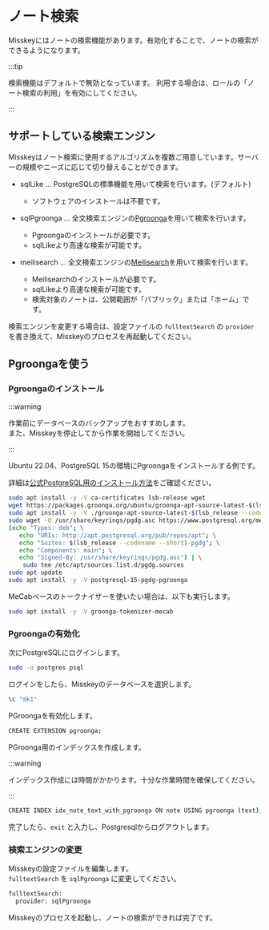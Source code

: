 # ノート検索

Misskeyにはノートの検索機能があります。有効化することで、ノートの検索ができるようになります。

:::tip

検索機能はデフォルトで無効となっています。
利用する場合は、ロールの「ノート検索の利用」を有効にしてください。

:::

## サポートしている検索エンジン

Misskeyはノート検索に使用するアルゴリズムを複数ご用意しています。サーバーの規模やニーズに応じて切り替えることができます。

- sqlLike ... PostgreSQLの標準機能を用いて検索を行います。(デフォルト)
  - ソフトウェアのインストールは不要です。

- sqlPgroonga ... 全文検索エンジンの[Pgroonga](https://pgroonga.github.io)を用いて検索を行います。
  - Pgroongaのインストールが必要です。
  - sqlLikeより高速な検索が可能です。

- meilisearch ... 全文検索エンジンの[Meilisearch](https://www.meilisearch.com)を用いて検索を行います。
  - Meilisearchのインストールが必要です。
  - sqlLikeより高速な検索が可能です。
  - 検索対象のノートは、公開範囲が「パブリック」または「ホーム」です。

検索エンジンを変更する場合は、設定ファイルの `fulltextSearch` の `provider` を書き換えて、Misskeyのプロセスを再起動してください。

## Pgroongaを使う

### Pgroongaのインストール

:::warning

作業前にデータベースのバックアップをおすすめします。  
また、Misskeyを停止してから作業を開始してください。

:::

Ubuntu 22.04、PostgreSQL 15の環境にPgroongaをインストールする例です。

詳細は[公式PostgreSQL用のインストール方法](https://pgroonga.github.io/ja/install/ubuntu.html)をご確認ください。

```sh
sudo apt install -y -V ca-certificates lsb-release wget
wget https://packages.groonga.org/ubuntu/groonga-apt-source-latest-$(lsb_release --codename --short).deb
sudo apt install -y -V ./groonga-apt-source-latest-$(lsb_release --codename --short).deb
sudo wget -O /usr/share/keyrings/pgdg.asc https://www.postgresql.org/media/keys/ACCC4CF8.asc
(echo "Types: deb"; \
   echo "URIs: http://apt.postgresql.org/pub/repos/apt"; \
   echo "Suites: $(lsb_release --codename --short)-pgdg"; \
   echo "Components: main"; \
   echo "Signed-By: /usr/share/keyrings/pgdg.asc") | \
    sudo tee /etc/apt/sources.list.d/pgdg.sources
sudo apt update
sudo apt install -y -V postgresql-15-pgdg-pgroonga
```

MeCabベースのトークナイザーを使いたい場合は、以下も実行します。

```sh
sudo apt install -y -V groonga-tokenizer-mecab
```

### Pgroongaの有効化

次にPostgreSQLにログインします。

```sh
sudo -u postgres psql
```

ログインをしたら、Misskeyのデータベースを選択します。

```sh
\c "mk1"
```

PGroongaを有効化します。

```sh
CREATE EXTENSION pgroonga;
```

PGroonga用のインデックスを作成します。

:::warning

インデックス作成には時間がかかります。十分な作業時間を確保してください。

:::

```sh
CREATE INDEX idx_note_text_with_pgroonga ON note USING pgroonga (text);
```

完了したら、`exit` と入力し、Postgresqlからログアウトします。

### 検索エンジンの変更

Misskeyの設定ファイルを編集します。  
`fulltextSearch` を `sqlPgroonga` に変更してください。

```sh
fulltextSearch:
  provider: sqlPgroonga
```

Misskeyのプロセスを起動し、ノートの検索ができれば完了です。
